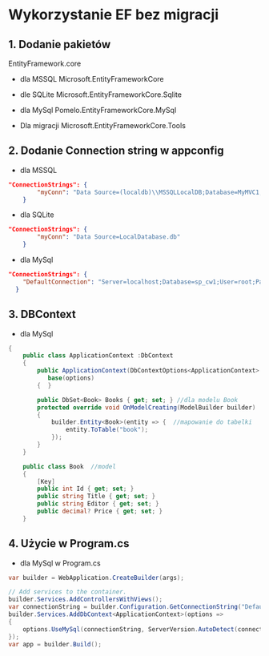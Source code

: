 # Wykorzystanie EF bez migracji
## 1. Dodanie pakietów
EntityFramework.core
* dla MSSQL Microsoft.EntityFrameworkCore
* dle SQLite Microsoft.EntityFrameworkCore.Sqlite
* dla MySql Pomelo.EntityFrameworkCore.MySql

* Dla migracji Microsoft.EntityFrameworkCore.Tools

## 2. Dodanie Connection string w appconfig
* dla MSSQL 
```json
"ConnectionStrings": {
        "myConn": "Data Source=(localdb)\\MSSQLLocalDB;Database=MyMVC1;Integrated Security=True"
    }
```

* dla SQLite 
```json
"ConnectionStrings": {
        "myConn": "Data Source=LocalDatabase.db"
    }
```

* dla MySql
```json
"ConnectionStrings": {
    "DefaultConnection": "Server=localhost;Database=sp_cw1;User=root;Password=;"
  }
```
## 3. DBContext
* dla MySql
```cs
{
    public class ApplicationContext :DbContext
    {
        public ApplicationContext(DbContextOptions<ApplicationContext> options) :
           base(options)
        {  }

        public DbSet<Book> Books { get; set; } //dla modelu Book
        protected override void OnModelCreating(ModelBuilder builder)
        {
            builder.Entity<Book>(entity => {  //mapowanie do tabelki
                entity.ToTable("book");
            });
        }
    }

    public class Book  //model
    {
        [Key]
        public int Id { get; set; }
        public string Title { get; set; }
        public string Editor { get; set; }
        public decimal? Price { get; set; }
    }
```
## 4. Użycie w Program.cs

* dla MySql w Program.cs
```cs
var builder = WebApplication.CreateBuilder(args);

// Add services to the container.
builder.Services.AddControllersWithViews();
var connectionString = builder.Configuration.GetConnectionString("DefaultConnection");
builder.Services.AddDbContext<ApplicationContext>(options =>
{
    options.UseMySql(connectionString, ServerVersion.AutoDetect(connectionString));
});
var app = builder.Build();

```

